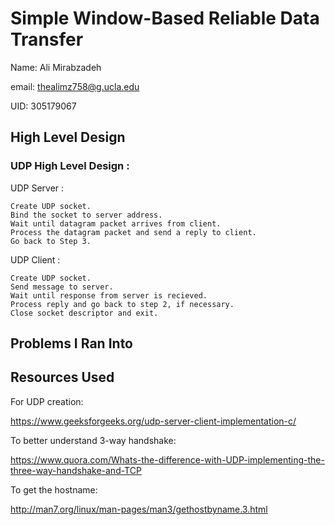 # Simple Window-Based Reliable Data Transfer
Name: Ali Mirabzadeh

email: thealimz758@g.ucla.edu

UID: 305179067


## High Level Design

### UDP High Level Design :
UDP Server :
    
    Create UDP socket.
    Bind the socket to server address.
    Wait until datagram packet arrives from client.
    Process the datagram packet and send a reply to client.
    Go back to Step 3.

UDP Client :

    Create UDP socket.
    Send message to server.
    Wait until response from server is recieved.
    Process reply and go back to step 2, if necessary.
    Close socket descriptor and exit.

## Problems I Ran Into

## Resources Used

For UDP creation:

https://www.geeksforgeeks.org/udp-server-client-implementation-c/

To better understand 3-way handshake:

https://www.quora.com/Whats-the-difference-with-UDP-implementing-the-three-way-handshake-and-TCP

To get the hostname:

http://man7.org/linux/man-pages/man3/gethostbyname.3.html